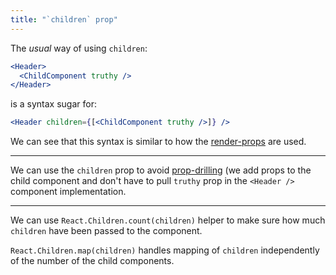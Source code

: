 ```yaml
---
title: "`children` prop"
---
```


The _usual_ way of using `children`:

```jsx
<Header>
  <ChildComponent truthy />
</Header>
```

is a syntax sugar for:

```jsx
<Header children={[<ChildComponent truthy />]} />
```

We can see that this syntax is similar to how the [render-props](/knowledge/react/render-props.md) are used.

---

We can use the `children` prop to avoid [prop-drilling](/knowledge/react/prop-drilling.md) (we add props to the child component and don't have to pull `truthy` prop in the `<Header />` component implementation.

---

We can use `React.Children.count(children)` helper to make sure how much `children` have been passed to the component.

`React.Children.map(children)` handles mapping of `children` independently of the number of the child components.
